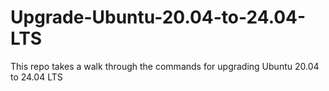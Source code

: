 # Upgrade-Ubuntu-20.04-to-24.04-LTS
This repo takes a walk through the commands for upgrading Ubuntu 20.04 to 24.04 LTS
